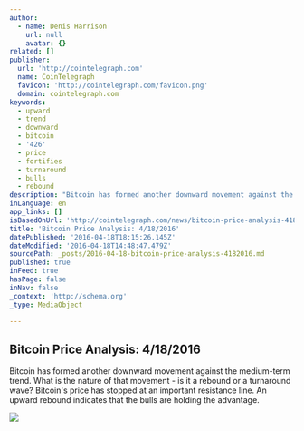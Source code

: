 ```yaml
---
author:
  - name: Denis Harrison
    url: null
    avatar: {}
related: []
publisher:
  url: 'http://cointelegraph.com'
  name: CoinTelegraph
  favicon: 'http://cointelegraph.com/favicon.png'
  domain: cointelegraph.com
keywords:
  - upward
  - trend
  - downward
  - bitcoin
  - '426'
  - price
  - fortifies
  - turnaround
  - bulls
  - rebound
description: "Bitcoin has formed another downward movement against the medium-term trend. What is the nature of that movement - is it a rebound or a turnaround wave? Bitcoin's price has stopped at an important resistance line. An upward rebound indicates that the bulls are holding the advantage."
inLanguage: en
app_links: []
isBasedOnUrl: 'http://cointelegraph.com/news/bitcoin-price-analysis-4182016'
title: 'Bitcoin Price Analysis: 4/18/2016'
datePublished: '2016-04-18T18:15:26.145Z'
dateModified: '2016-04-18T14:48:47.479Z'
sourcePath: _posts/2016-04-18-bitcoin-price-analysis-4182016.md
published: true
inFeed: true
hasPage: false
inNav: false
_context: 'http://schema.org'
_type: MediaObject

---
```

<article style=""><h1>Bitcoin Price Analysis: 4/18/2016</h1><p>Bitcoin has formed another downward movement against the medium-term trend. What is the nature of that movement - is it a rebound or a turnaround wave? Bitcoin's price has stopped at an important resistance line. An upward rebound indicates that the bulls are holding the advantage.</p><img src="http://cointelegraph.com/storage/uploads/view/337252ec2fac176bf489748afdd73f55.jpg" /></article>